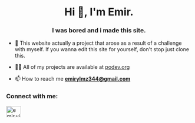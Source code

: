 <h1 align="center">Hi 👋, I'm Emir.</h1>
<h3 align="center">I was bored and i made this site.</h3>

- 📜 This website actually a project that arose as a result of a challenge with myself. If you wanna edit this site for yourself, don't stop just clone this.

- 👨‍💻 All of my projects are available at [podev.org](podev.org)

- 📫 How to reach me **emirylmz344@gmail.com**

<h3 align="left">Connect with me:</h3>
<p align="left">
<a href="https://instagram.com/emir.yilmaz28" target="blank"><img align="center" src="https://raw.githubusercontent.com/rahuldkjain/github-profile-readme-generator/master/src/images/icons/Social/instagram.svg" alt="emir.yilmaz28" height="30" width="40" /></a>
</p>
